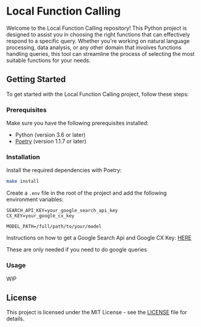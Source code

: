# Local Function Calling

Welcome to the Local Function Calling repository! This Python project is designed to assist you in choosing the right
functions that can effectively respond to a specific query. Whether you're working on natural language processing, data
analysis, or any other domain that involves functions handling queries, this tool can streamline the process of
selecting the most suitable functions for your needs.

## Getting Started

To get started with the Local Function Calling project, follow these steps:

### Prerequisites

Make sure you have the following prerequisites installed:

- Python (version 3.6 or later)
- [Poetry](https://python-poetry.org/) (version 1.1.7 or later)

### Installation

Install the required dependencies with Poetry:

```bash
make install
```

Create a `.env` file in the root of the project and add the following environment variables:

```dotenv
SEARCH_API_KEY=your_google_search_api_key
CX_KEY=your_google_cx_key

MODEL_PATH=/full/path/to/your/model
```

Instructions on how to get a Google Search Api and Google CX
Key: [HERE](https://developers.google.com/custom-search/v1/introduction)

These are only needed if you need to do google queries

### Usage

WIP

## License

This project is licensed under the MIT License - see the [LICENSE](LICENSE) file for details.
